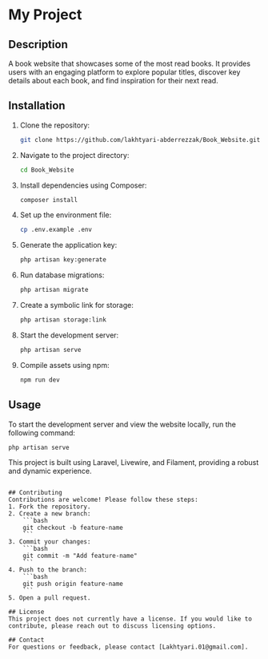 # My Project

## Description
A book website that showcases some of the most read books. It provides users with an engaging platform to explore popular titles, discover key details about each book, and find inspiration for their next read.

## Installation
1. Clone the repository:
    ```bash
    git clone https://github.com/lakhtyari-abderrezzak/Book_Website.git
    ```
2. Navigate to the project directory:
    ```bash
    cd Book_Website
    ```
3. Install dependencies using Composer:
    ```bash
    composer install
    ```
4. Set up the environment file:
    ```bash
    cp .env.example .env
    ```
5. Generate the application key:
    ```bash
    php artisan key:generate
    ```
6. Run database migrations:
    ```bash
    php artisan migrate
    ```
7. Create a symbolic link for storage:
    ```bash
    php artisan storage:link
    ```
8. Start the development server:
    ```bash
    php artisan serve
    ```
9. Compile assets using npm:
    ```bash
    npm run dev
    ```

## Usage
To start the development server and view the website locally, run the following command:
```bash
php artisan serve
```
This project is built using Laravel, Livewire, and Filament, providing a robust and dynamic experience.
```

## Contributing
Contributions are welcome! Please follow these steps:
1. Fork the repository.
2. Create a new branch:
    ```bash
    git checkout -b feature-name
    ```
3. Commit your changes:
    ```bash
    git commit -m "Add feature-name"
    ```
4. Push to the branch:
    ```bash
    git push origin feature-name
    ```
5. Open a pull request.

## License
This project does not currently have a license. If you would like to contribute, please reach out to discuss licensing options.

## Contact
For questions or feedback, please contact [Lakhtyari.01@gmail.com].